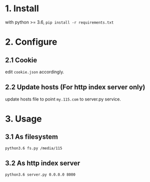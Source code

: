 # 1. Install
  with python >= 3.6,
  `pip install -r requirements.txt`

# 2. Configure
## 2.1 Cookie
edit `cookie.json` accordingly.
## 2.2 Update hosts (For http index server only)
update hosts file to point `my.115.com` to server.py service.

# 3. Usage
## 3.1 As filesystem
`python3.6 fs.py /media/115`
## 3.2 As http index server
`python3.6 server.py 0.0.0.0 8000`
